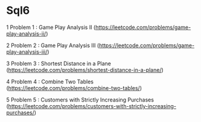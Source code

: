 # Sql6

1 Problem 1 : Game Play Analysis II	(https://leetcode.com/problems/game-play-analysis-ii/)

2 Problem 2 : Game Play Analysis III		(https://leetcode.com/problems/game-play-analysis-iii/)

3 Problem 3 : Shortest Distance in a Plane		(https://leetcode.com/problems/shortest-distance-in-a-plane/)

4 Problem 4 : Combine Two Tables	(https://leetcode.com/problems/combine-two-tables/)

5 Problem 5 : Customers with Strictly Increasing Purchases		(https://leetcode.com/problems/customers-with-strictly-increasing-purchases/)
